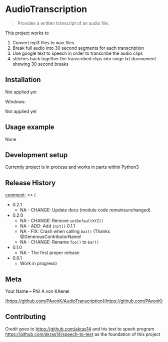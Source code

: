 # AudioTranscription
> Provides a written transcript of an audio file.


This project works to
1. Convert mp3 files to wav files
2. Break full audio into 30 second segments for each transcription
3. Use google text to speech in order to transcribe the audio clips
4. stitches back together the transcribed clips into singe txt docmument showing 30 second breaks



## Installation

Not applied yet

Windows:

Not applied yet

## Usage example

None

## Development setup

Currently project is in process and works in parts within Python3


[comment]: <> (This is a comment, it will not be included)
## Release History

[comment]: <> (
* 0.2.1
    * NA - CHANGE: Update docs (module code remainsunchanged)
* 0.2.0
   * NA - CHANGE: Remove `setDefaultXYZ()`
   * NA - ADD: Add `init()`
 0.1.1
   * NA - FIX: Crash when calling `baz()` (Thanks @GenerousContributorName!
   * NA - CHANGE: Rename `foo()` to `bar()`
* 0.1.0
   * NA - The first proper release
* 0.0.1
    * Work in progress)

## Meta

Your Name – Phil A von KAenel

[https://github.com/PAvonK/AudioTranscription](https://github.com/PAvonK)

## Contributing

Credit goes to https://github.com/akras14 and his text to speeh program https://github.com/akras14/speech-to-text as the foundation of this project

<!-- Markdown link & img dfn's -->

